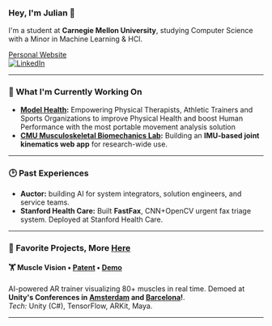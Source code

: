### Hey, I'm Julian 👋

I'm a student at **Carnegie Mellon University**, studying Computer Science with a Minor in Machine Learning & HCI.  

[Personal Website](https://www.juliannth.com)  
[![LinkedIn](https://img.shields.io/badge/LinkedIn-0077B5?style=flat&logo=linkedin&logoColor=white)](https://www.linkedin.com/in/JulianNTH/)

---

### 🚀 What I'm Currently Working On

* **[Model Health](https://www.modelhealth.io/):** Empowering Physical Therapists, Athletic Trainers and Sports Organizations to improve Physical Health and boost Human Performance with the most portable movement analysis solution
* **[CMU Musculoskeletal Biomechanics Lab](https://www.meche.engineering.cmu.edu/faculty/halilaj-musculoskeletal-biomechanics-lab.html):** Building an **IMU-based joint kinematics web app** for research-wide use.

---

### 🕑 Past Experiences
* **Auctor:** building AI for system integrators, solution engineers, and service teams.
* **Stanford Health Care:** Built **FastFax**, CNN+OpenCV urgent fax triage system. Deployed at Stanford Health Care. 

---

### 🔧 Favorite Projects, More [Here](https://www.juliannth.com/#projects)

#### 🏋️ Muscle Vision • [Patent](https://patentcenter.uspto.gov/applications/18388931) • [Demo](https://www.youtube.com/watch?si=SeSNCDidjBbocxI-&t=1670&v=VSEk5gc-q_g&feature=youtu.be) 
AI-powered AR trainer visualizing 80+ muscles in real time. Demoed at **Unity's Conferences in [Amsterdam](https://www.youtube.com/watch?v=8ZIdejTiXAE&t=2894s) and [Barcelona](https://www.youtube.com/watch?v=okSYmGrPBDE&t=28s)!**.  
*Tech:* Unity (C#), TensorFlow, ARKit, Maya.  

---
